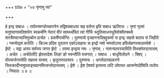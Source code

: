 +++
title = "०४ नृणामु त्वा"

+++

हे इन्द्र सबाधः । रघोघ्नमन्त्रोच्चारनेन तद्विषयबाधया सह वर्तन्त इति सबाध ऋत्विजः । नृणां नृतमं मनुश्याणामतिशयेन स्वकर्मणि नेतारं वीरं सामर्थ्योपेतं त्वां गीर्भिः स्तुतिसाधनभूतैर्वाक्यैरुक्थ्यैः शस्त्रैश्चाभ्याभिमुख्येन प्रार्चत । प्रकर्षेणार्चन्ति । पुरुमायो वृत्रहननादिबहुकर्मा स इन्द्रः सहसे बलाय सं जिहीते । गमनोद्यमं करोति । किञ्च प्रदिवः पुरातन एकोऽसहायः स इन्द्रो नमो नमसोऽस्य हविर्लक्षणस्यान्नस्येशे । ईष्टे । यद्वा अस्य सर्वस्य जगत ईष्टे । तस्मा इन्द्राय नमः । नृणाम् । नामन्यतरस्यामिति विभक्तेरुदात्तत्वम् । अर्चत । अर्चतेर्लटि झेस्तादेशः तिङां ङो भवन्तीति वचनात् । सबाधः । बाधृविलोदने । क्विप् । वोपसर्जनस्येति सहस्य सत्वम् । कृदुत्तरपदस्वरः । पुरुमायः । अन्तोदात्तप्रकरणे त्रिचक्रादीनामुपसङ्ख्यानमित्यन्तोदात्तत्वम् । ईशे । ईश ऐश्वर्य इत्यस्य लटि लोपस्त आत्मनेपदेष्विति तलोपः । निघातः ॥ ४ ॥